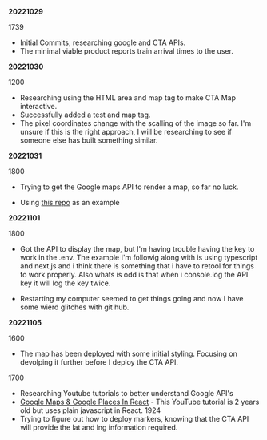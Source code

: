 **20221029**

  1739 
  
  * Initial Commits, researching google and CTA APIs. 
  * The minimal viable product reports train arrival times to the user. 

**20221030**

  1200 

  * Researching using the HTML area and map tag to make CTA Map interactive. 
  * Successfully added a test and map tag. 
  * The pixel coordinates change with the scalling of the image so far. I'm unsure if this is the right approach, I will be researching to see if someone else has built something similar. 


**20221031**

  1800

  * Trying to get the Google maps API to render a map, so far no luck. 

  * Using [this repo](https://github.com/leighhalliday/google-maps-react-crash-course) as an example 

**20221101**

  1800 

  * Got the API to display the map, but I'm having trouble having the key to work in the .env. The example I'm followig along with is using typescript and next.js and i think there is something that i have to retool for things to work properly. Also whats is odd is that when i console.log the API key it will log the key twice.
 
  * Restarting my computer seemed to get things going and now I have some wierd glitches with git hub.

**20221105**
  
  1600 

  * The map has been deployed with some initial styling. Focusing on devolping it further before I deploy the CTA API. 

  1700 

  * Researching Youtube tutorials to better understand Google API's
  * [Google Maps & Google Places In React](https://www.youtube.com/watch?v=WZcxJGmLbSo) - This YouTube tutorial is 2 years old but uses plain javascript in React. 
  1924 
  * Trying to figure out how to deploy markers, knowing that the CTA API will provide the lat and lng information required. 

